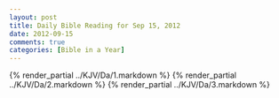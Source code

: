 ```yaml
---
layout: post
title: Daily Bible Reading for Sep 15, 2012
date: 2012-09-15
comments: true
categories: [Bible in a Year]
---
```

{% render_partial ../KJV/Da/1.markdown %}
{% render_partial ../KJV/Da/2.markdown %}
{% render_partial ../KJV/Da/3.markdown %}
